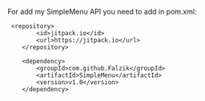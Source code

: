 For add my SimpleMenu API you need to add in pom.xml:

     <repository>
            <id>jitpack.io</id>
            <url>https://jitpack.io</url>
        </repository>

        <dependency>
            <groupId>com.github.Falzik</groupId>
            <artifactId>SimpleMenu</artifactId>
            <version>v1.0</version>
        </dependency>

